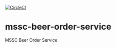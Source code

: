 [![CircleCI](https://circleci.com/gh/skhandge/mssc-beer-order-service.svg?style=svg)](https://circleci.com/gh/skhandge/mssc-beer-order-service)

# mssc-beer-order-service
MSSC Beer Order Service
